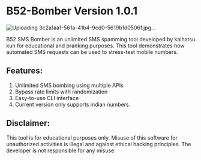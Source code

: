 # B52-Bomber Version 1.0.1 
![Uploading 3c2a1aa1-561a-41b4-9cd0-5619b1d0506f.jpg…]()


B52 SMS Bomber is an unlimited SMS spamming tool developed by kaihatsu kun for educational and pranking purposes. This tool demonstrates how automated SMS requests can be used to stress-test mobile numbers.

## Features:
1. Unlimited SMS bombing using multiple APIs
2. Bypass rate limits with randomization
3. Easy-to-use CLI interface
4. Current version only supports indian numbers.

## Disclaimer:
This tool is for educational purposes only. Misuse of this software for unauthorized activities is illegal and against ethical hacking principles. The developer is not responsible for any misuse.

